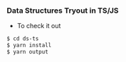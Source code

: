### Data Structures Tryout in TS/JS

- To check it out
```sh
$ cd ds-ts
$ yarn install
$ yarn output
```
